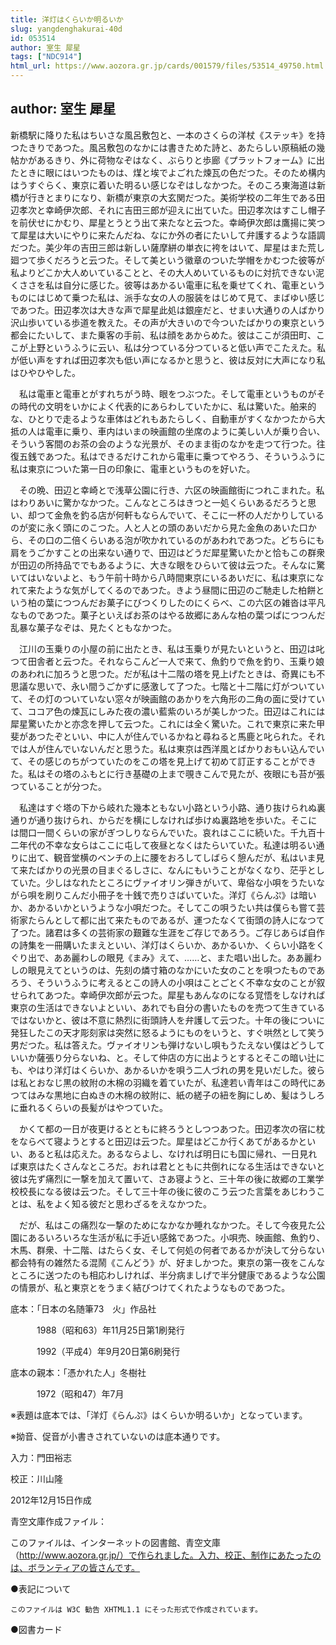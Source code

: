 ```yaml
---
title: 洋灯はくらいか明るいか
slug: yangdenghakurai-40d
id: 053514
author: 室生 犀星
tags: ["NDC914"]
html_url: https://www.aozora.gr.jp/cards/001579/files/53514_49750.html
---
```


## author: 室生 犀星

新橋駅に降りた私はちいさな風呂敷包と、一本のさくらの洋杖《ステッキ》を持つたきりであつた。風呂敷包のなかには書きためた詩と、あたらしい原稿紙の幾帖かがあるきり、外に荷物なぞはなく、ぶらりと歩廊《プラットフォーム》に出たときに眼にはいつたものは、煤と埃でよごれた煉瓦の色だつた。そのため構内はうすぐらく、東京に着いた明るい感じなぞはしなかつた。そのころ東海道は新橋が行きとまりになり、新橋が東京の大玄関だつた。美術学校の二年生である田辺孝次と幸崎伊次郎、それに吉田三郎が迎えに出ていた。田辺孝次はすこし帽子を前伏せにかむり、犀星とうとう出て来たなと云つた。幸崎伊次郎は鷹揚に笑つて犀星は大いにやりに来たんだね、なにか外の者にたいして弁護するような語調だつた。美少年の吉田三郎は新しい薩摩絣の単衣に袴をはいて、犀星はまた荒し廻つて歩くだろうと云つた。そして美という徽章のついた学帽をかむつた彼等が私よりどこか大人めいていることと、その大人めいているものに対抗できない泥くささを私は自分に感じた。彼等はあかるい電車に私を乗せてくれ、電車というものにはじめて乗つた私は、派手な女の人の服装をはじめて見て、まばゆい感じであつた。田辺孝次は大きな声で犀星此処は銀座だと、せまい大通りの人ばかり沢山歩いている歩道を教えた。その声が大きいので今ついたばかりの東京という都会にたいして、また乗客の手前、私は顔をあからめた。彼はここが須田町、ここが上野というふうに云い、私は分つている分つていると低い声でこたえた。私が低い声をすれば田辺孝次も低い声になるかと思うと、彼は反対に大声になり私はひやひやした。

　私は電車と電車とがすれちがう時、眼をつぶつた。そして電車というものがその時代の文明をいかによく代表的にあらわしていたかに、私は驚いた。舶来的な、ひとりで走るような車体はどれもあたらしく、自動車がすくなかつたから大抵の人は電車に乗り、車内はいまの映画館の坐席のように美しい人が乗り合い、そういう客間のお茶の会のような光景が、そのまま街のなかを走つて行つた。往復五銭であつた。私はできるだけこれから電車に乗つてやろう、そういうふうに私は東京についた第一日の印象に、電車というものを好いた。

　その晩、田辺と幸崎とで浅草公園に行き、六区の映画館街につれこまれた。私はわりあいに驚かなかつた。こんなところはきつと一処くらいあるだろうと思い、却つて金魚を釣る店が何軒もならんでいて、そこに一杯の人だかりしているのが変に永く頭にのこつた。人と人との頭のあいだから見た金魚のあいた口から、その口の二倍くらいある泡が吹かれているのがあわれであつた。どちらにも肩をうごかすことの出来ない通りで、田辺はどうだ犀星驚いたかと恰もこの群衆が田辺の所持品ででもあるように、大きな眼をひらいて彼は云つた。そんなに驚いてはいないよと、もう午前十時から八時間東京にいるあいだに、私は東京になれて来たような気がしてくるのであつた。きよう昼間に田辺のご馳走した柏餅という柏の葉につつんだお菓子にびつくりしたのにくらべ、この六区の雑沓は平凡なものであつた。菓子といえばお茶のはやる故郷にあんな柏の葉つぱにつつんだ乱暴な菓子なぞは、見たくともなかつた。

　江川の玉乗りの小屋の前に出たとき、私は玉乗りが見たいというと、田辺は叱つて田舎者と云つた。それならこんど一人で来て、魚釣りで魚を釣り、玉乗り娘のあわれに加ろうと思つた。だが私は十二階の塔を見上げたときは、奇異にも不思議な思いで、永い間うごかずに感激して了つた。七階と十二階に灯がついていて、その灯のついていない窓々が映画館のあかりを六角形の二角の面に受けていて、ココア色の煉瓦にしみた夜の濃い藍紫のいろが美しかつた。田辺はこれには犀星驚いたかと亦念を押して云つた。これには全く驚いた。これで東京に来た甲斐があつたぞといい、中に人が住んでいるかねと尋ねると馬鹿と叱られた。それでは人が住んでいないんだと思うた。私は東京は西洋風とばかりおもい込んでいて、その感じのちがつていたのをこの塔を見上げて初めて訂正することができた。私はその塔のふもとに行き基礎の上まで覗きこんで見たが、夜眼にも苔が張つていることが分つた。

　私達はすぐ塔の下から岐れた幾本ともない小路という小路、通り抜けられぬ裏通りが通り抜けられ、からだを横にしなければ歩けぬ裏路地を歩いた。そこには間口一間くらいの家がぎつしりならんでいた。哀れはここに続いた。千九百十二年代の不幸な女らはここに屯して夜昼となくはたらいていた。私達は明るい通りに出て、観音堂横のベンチの上に腰をおろしてしばらく憩んだが、私はいま見て来たばかりの光景の目まぐるしさに、なんにもいうことがなくなり、茫乎としていた。少しはなれたところにヴァイオリン弾きがいて、卑俗な小唄をうたいながら唄を刷りこんだ小冊子を十銭で売りさばいていた。洋灯《らんぷ》は暗いか、あかるいかというような小唄だつた。そしてこの唄うたい共は僕らも嘗て芸術家たらんとして都に出て来たものであるが、運つたなくて街頭の詩人になつて了つた。諸君は多くの芸術家の艱難な生涯をご存じであろう。ご存じあらば自作の詩集を一冊購いたまえといい、洋灯はくらいか、あかるいか、くらい小路をくぐり出で、ああ麗わしの眼見《まみ》えて、……と、また唱い出した。ああ麗わしの眼見えてというのは、先刻の燐寸箱のなかにいた女のことを唄つたものであろう、そういうふうに考えるとこの詩人の小唄はことごとく不幸な女のことが叙せられてあつた。幸崎伊次郎が云つた。犀星もあんなのになる覚悟をしなければ東京の生活はできないよといい、あれでも自分の書いたものを売つて生きているではないかと、彼は不意に熱烈に街頭詩人を弁護して云つた。十年の後についに発狂したこの天才彫刻家は突然に怒るようにものをいうと、すぐ哄然として笑う男だつた。私は答えた。ヴァイオリンも弾けないし唄もうたえない僕はどうしていいか薩張り分らないね、と。そして仲店の方に出ようとするとそこの暗い辻にも、やはり洋灯はくらいか、あかるいかを唄う二人づれの男を見いだした。彼らは私とおなじ黒の紋附の木棉の羽織を着ていたが、私達若い青年はこの時代にあつてはみな黒地に白ぬきの木棉の紋附に、紙の縒子の紐を胸にしめ、髪はうしろに垂れるくらいの長髪がはやつていた。

　かくて都の一日が夜更けるとともに終ろうとしつつあつた。田辺孝次の宿に枕をならべて寝ようとすると田辺は云つた。犀星はどこか行くあてがあるかといい、あると私は応えた。あるならよし、なければ明日にも国に帰れ、一日見れば東京はたくさんなところだ。おれは君とともに共倒れになる生活はできないと彼は先ず痛烈に一撃を加えて置いて、さあ寝ようと、三十年の後に故郷の工業学校校長になる彼は云つた。そして三十年の後に彼のこう云つた言葉をあじわうことは、私をよく知る彼だと思わざるをえなかつた。

　だが、私はこの痛烈な一撃のためになかなか睡れなかつた。そして今夜見た公園にあるいろいろな生活が私に手近い感銘であつた。小唄売、映画館、魚釣り、木馬、群衆、十二階、はたらく女、そして何処の何者であるかが決して分らない都会特有の雑然たる混鬧《こんどう》が、好ましかつた。東京の第一夜をこんなところに送つたのも相応わしければ、半分病ましげで半分健康であるような公園の情景が、私と東京とをうまく結びつけてくれたようなものであつた。













底本：「日本の名随筆73　火」作品社

　　　1988（昭和63）年11月25日第1刷発行

　　　1992（平成4）年9月20日第6刷発行

底本の親本：「憑かれた人」冬樹社

　　　1972（昭和47）年7月

※表題は底本では、「洋灯《らんぷ》はくらいか明るいか」となっています。

※拗音、促音が小書きされていないのは底本通りです。

入力：門田裕志

校正：川山隆

2012年12月15日作成

青空文庫作成ファイル：

このファイルは、インターネットの図書館、青空文庫（http://www.aozora.gr.jp/）で作られました。入力、校正、制作にあたったのは、ボランティアの皆さんです。











●表記について


	このファイルは W3C 勧告 XHTML1.1 にそった形式で作成されています。







●図書カード